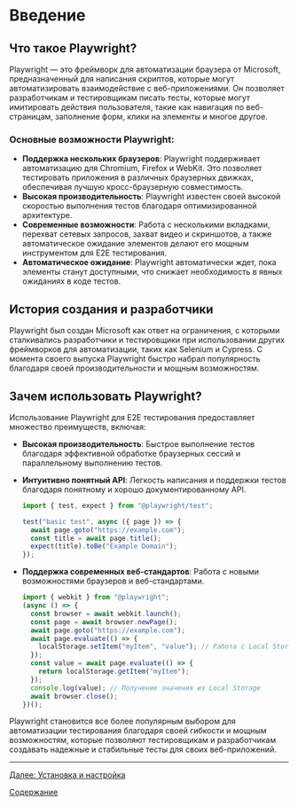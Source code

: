 # Введение

## Что такое Playwright?

Playwright — это фреймворк для автоматизации браузера от Microsoft, предназначенный для написания скриптов, которые могут автоматизировать взаимодействие с веб-приложениями. Он позволяет разработчикам и тестировщикам писать тесты, которые могут имитировать действия пользователя, такие как навигация по веб-страницам, заполнение форм, клики на элементы и многое другое.

### Основные возможности Playwright:

- **Поддержка нескольких браузеров**: Playwright поддерживает автоматизацию для Chromium, Firefox и WebKit. Это позволяет тестировать приложения в различных браузерных движках, обеспечивая лучшую кросс-браузерную совместимость.
- **Высокая производительность**: Playwright известен своей высокой скоростью выполнения тестов благодаря оптимизированной архитектуре.
- **Современные возможности**: Работа с несколькими вкладками, перехват сетевых запросов, захват видео и скриншотов, а также автоматическое ожидание элементов делают его мощным инструментом для E2E тестирования.
- **Автоматическое ожидание**: Playwright автоматически ждет, пока элементы станут доступными, что снижает необходимость в явных ожиданиях в коде тестов.

## История создания и разработчики

Playwright был создан Microsoft как ответ на ограничения, с которыми сталкивались разработчики и тестировщики при использовании других фреймворков для автоматизации, таких как Selenium и Cypress. С момента своего выпуска Playwright быстро набрал популярность благодаря своей производительности и мощным возможностям.

## Зачем использовать Playwright?

Использование Playwright для E2E тестирования предоставляет множество преимуществ, включая:

- **Высокая производительность**: Быстрое выполнение тестов благодаря эффективной обработке браузерных сессий и параллельному выполнению тестов.

- **Интуитивно понятный API**: Легкость написания и поддержки тестов благодаря понятному и хорошо документированному API.

  ```typescript
  import { test, expect } from "@playwright/test";

  test("basic test", async ({ page }) => {
    await page.goto("https://example.com");
    const title = await page.title();
    expect(title).toBe("Example Domain");
  });
  ```

- **Поддержка современных веб-стандартов**: Работа с новыми возможностями браузеров и веб-стандартами.
  ```typescript
  import { webkit } from "@playwright";
  (async () => {
    const browser = await webkit.launch();
    const page = await browser.newPage();
    await page.goto("https://example.com");
    await page.evaluate(() => {
      localStorage.setItem("myItem", "value"); // Работа с Local Storage
    });
    const value = await page.evaluate(() => {
      return localStorage.getItem("myItem");
    });
    console.log(value); // Получение значения из Local Storage
    await browser.close();
  })();
  ```

Playwright становится все более популярным выбором для автоматизации тестирования благодаря своей гибкости и мощным возможностям, которые позволяют тестировщикам и разработчикам создавать надежные и стабильные тесты для своих веб-приложений.

---

[Далее: Установка и настройка](/sections/2_installation_and_setup.md)

[Содержание](/sections.md)
